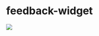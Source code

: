 # feedback-widget
<img src="https://user-images.githubusercontent.com/93547947/167271737-ebdd5cde-3001-45bd-8119-f175409e3866.jpeg" >
